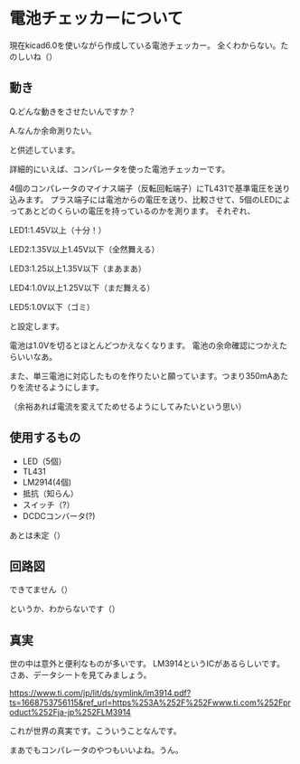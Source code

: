 # 電池チェッカーについて
現在kicad6.0を使いながら作成している電池チェッカー。
全くわからない。たのしいね（）

## 動き
Q.どんな動きをさせたいんですか？

A.なんか余命測りたい。

と供述しています。

詳細的にいえば、コンパレータを使った電池チェッカーです。

4個のコンパレータのマイナス端子（反転回転端子）にTL431で基準電圧を送り込みます。
プラス端子には電池からの電圧を送り、比較させて、5個のLEDによってあとどのくらいの電圧を持っているのかを測ります。
それぞれ、

LED1:1.45V以上（十分！）

LED2:1.35V以上1.45V以下（全然舞える）

LED3:1.25以上1.35V以下（まあまあ）

LED4:1.0V以上1.25V以下（まだ舞える）

LED5:1.0V以下（ゴミ）

と設定します。

電池は1.0Vを切るとほとんどつかえなくなります。
電池の余命確認につかえたらいいなあ。

また、単三電池に対応したものを作りたいと願っています。つまり350mAあたりを流せるようにします。

（余裕あれば電流を変えてためせるようにしてみたいという思い）


## 使用するもの
- LED（5個）
- TL431
- LM2914(4個)
- 抵抗（知らん）
- スイッチ（?）
- DCDCコンバータ(?)

あとは未定（）
## 回路図
できてません（）

というか、わからないです（）

## 真実
世の中は意外と便利なものが多いです。
LM3914というICがあるらしいです。
さあ、データシートを見てみましょう。

https://www.ti.com/jp/lit/ds/symlink/lm3914.pdf?ts=1668753756115&ref_url=https%253A%252F%252Fwww.ti.com%252Fproduct%252Fja-jp%252FLM3914

これが世界の真実です。こういうことなんです。

まあでもコンパレータのやつもいいよね。うん。
